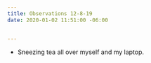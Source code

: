 ```yaml
---
title: Observations 12-8-19
date: 2020-01-02 11:51:00 -06:00


---
```


- Sneezing tea all over myself and my laptop.